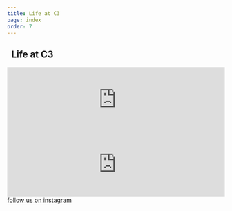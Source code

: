```yaml
---
title: Life at C3
page: index
order: 7
---
```


<section class="slice_InstagramFeed">
  <div class="container">
    <h1 class="section-title">
      <i class="icomoon-icon-instagram">&nbsp;</i>
      Life at C3
    </h1>
    <div class="ArticleBody">
      <iframe
        class="lightwidget-widget lightwidgetDeskTop"
        scrolling="no"
        src="https://lightwidget.com/widgets/5af160d0068351708b2a5404950e6c33.html"
        style="width: 100%; border: 0; overflow: hidden;"
        title="instagram_desktop" >
      </iframe>
      <iframe
        class="lightwidget-widget lightwidgetMobile"
        scrolling="no"
        src="https://lightwidget.com/widgets/baee715d834255e98089f79c1b8bcc89.html"
        style="width: 100%; border: 0; overflow: hidden;"
        title="instagram_mobile">
      </iframe>
      <br>
      <a class="button" href="https://www.instagram.com/the_c3church/" target="_blank" rel="noopener noreferrer">
        follow us on instagram
      </a>
      </div>
    </div>
</section>
